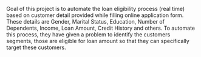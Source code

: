 Goal of this project is to automate the loan eligibility process (real time) based on customer detail provided while filling online 
application form. These details are Gender, Marital Status, Education, Number of Dependents, Income, Loan Amount, Credit History and others.
To automate this process, they have given a problem to identify the customers segments, those are eligible for loan amount so that they 
can specifically target these customers.
